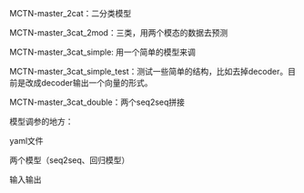 MCTN-master_2cat：二分类模型

MCTN-master_3cat_2mod：三类，用两个模态的数据去预测

MCTN-master_3cat_simple: 用一个简单的模型来调

MCTN-master_3cat_simple_test：测试一些简单的结构，比如去掉decoder。目前是改成decoder输出一个向量的形式。

MCTN-master_3cat_double：两个seq2seq拼接





模型调参的地方：

yaml文件

两个模型（seq2seq、回归模型）

输入输出

